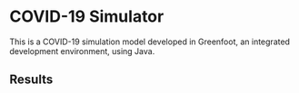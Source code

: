 # COVID-19 Simulator
This is a COVID-19 simulation model developed in Greenfoot, an integrated development environment, using Java.

## Results

